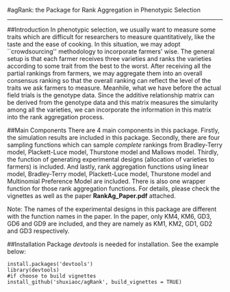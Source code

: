 #agRank: the Package for Rank Aggregation in Phenotypic Selection

------

##Introduction
In phenotypic selection, we usually want to measure some traits which are difficult for researchers to measure quantitatively, like the taste and the ease of cooking. In this situation, we may adopt ``crowdsourcing'' methodology to incorporate farmers' wise. The general setup is that each farmer receives three varieties and ranks the varieties according to some trait from the best to the worst. After receiving all the partial rankings from farmers, we may aggregate them into an overall consensus ranking so that the overall ranking can reflect the level of the traits we ask farmers to measure. Meanhile, what we have before the actual field trials is the genotype data. Since the additive relationship matrix can be derived from the genotype data and this matrix measures the simularity among all the varieties, we can incorporate the information in this matrix into the rank aggregation process.

##Main Components
There are 4 main components in this package. Firstly, the simulation results are included in this package. Secondly, there are four sampling functions which can sample *complete* rankings from Bradley-Terry model, Plackett-Luce model, Thurstone model and Mallows model. Thirdly, the function of generating experimental designs (allocation of varieties to farmers) is included. And lastly, rank aggregation functions using linear model, Bradley-Terry model, Plackett-Luce model, Thurstone model and Multinomial Preference Model are included. There is also one wrapper function for those rank aggregation functions. For details, please check the vignettes as well as the paper **RankAg_Paper.pdf** attached.

Note: The names of the experimental designs in this package are different with the function names in the paper. In the paper, only KM4, KM6, GD3, GD6 and GD9 are included, and they are namely as KM1, KM2, GD1, GD2 and GD3 respectively.

##Installation
Package *devtools* is needed for installation. See the example below:
```{r}
install.packages('devtools')
library(devtools)
#if choose to build vignettes
install_github('shuxiaoc/agRank', build_vignettes = TRUE)
```

